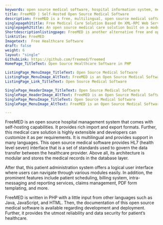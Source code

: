 ```yaml
---
keywords: open source medical software, hospital information system, medical care solution, open source hospital management system, patient administration system
title: FreeMED | Self-Hosted Open Source Medical Software
description: FreeMED is a free, multilingual, open source medical software that is developed to provide health care information management to the medical industry.
singlepageh1title: Free Medical Care Solution Based On XML-RPC Web Services
singlepageh2title: An open source medical care solution built on a modular architecture with powerful features such as HL7 interface, patient scheduling, billing service and more.
Shortdescriptionlistingpage: FreeMED is another alternative free and open source medical software. It provides HL7 interface along with other powerful features such as patient scheduling, document management and more.
linktitle: FreeMED
Imagetext:  Free Healthcare Software
draft: false
weight: 6
layout: "single"
GithubLink: https://github.com/freemed/freemed
HomePage_TitleText: Open Source Healthcare Software in PHP

ListingPage_MenuImage_TitleText: Open Source Medical Software
ListingPage_MenuImage_AltText: FreeMED is an Open Source Medical Software
ListingPage_Link_TitleText: Open Source Medical Software

SinglePage_HeaderImage_TitleText: Open Source Medical Software
SinglePage_HeaderImage_AltText: FreeMED is an Open Source Medical Software
SinglePage_MenuImage_TitleText: Open Source Medical Software
SinglePage_MenuImage_AltText: FreeMED is an Open Source Medical Software

---
```


FreeMED is an open source hospital management system that comes with self-hosting capabilities. It provides rich import and export formats. Further, this medical care solution is highly extensible and developers can customize it as per requirements. It is multilingual and provides support in many languages. This open source medical software provides HL7 (health level seven) interface that is a set of standards used to govern the data transfer between the healthcare provider. Above all, its architecture is modular and stores the medical records in the database layer.

After that, this patient administration system offers a logical user interface where users can navigate through various modules easily. In addition, the prominent features include patient scheduling, billing system, intra-messaging and reporting services, claims management, PDF form templating, and more.

FreeMED is written in PHP with a little input from other languages such as Java, JavaScript, and HTML. Then, the documentation of this open source medical software is available regarding development and deployment. Further, it provides the utmost reliability and data security for patient’s healthcare.

<a class="anchor" id="requirements" name="requirements" style="font-size: 12.16px;"></a>
